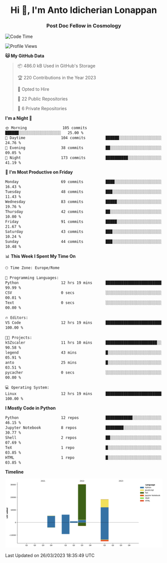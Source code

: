 
<h1 align="center">Hi 👋, I'm Anto Idicherian Lonappan</h1>
<h3 align="center">Post Doc Fellow in Cosmology</h3>

<!--START_SECTION:waka-->
![Code Time](http://img.shields.io/badge/Code%20Time-227%20hrs%2023%20mins-blue)

![Profile Views](http://img.shields.io/badge/Profile%20Views-1-blue)

**🐱 My GitHub Data** 

> 📦 486.0 kB Used in GitHub's Storage 
 > 
> 🏆 220 Contributions in the Year 2023
 > 
> 💼 Opted to Hire
 > 
> 📜 22 Public Repositories 
 > 
> 🔑 6 Private Repositories 
 > 
**I'm a Night 🦉** 

```text
🌞 Morning                105 commits         ██████░░░░░░░░░░░░░░░░░░░   25.00 % 
🌆 Daytime                104 commits         ██████░░░░░░░░░░░░░░░░░░░   24.76 % 
🌃 Evening                38 commits          ██░░░░░░░░░░░░░░░░░░░░░░░   09.05 % 
🌙 Night                  173 commits         ██████████░░░░░░░░░░░░░░░   41.19 % 
```
📅 **I'm Most Productive on Friday** 

```text
Monday                   69 commits          ████░░░░░░░░░░░░░░░░░░░░░   16.43 % 
Tuesday                  48 commits          ███░░░░░░░░░░░░░░░░░░░░░░   11.43 % 
Wednesday                83 commits          █████░░░░░░░░░░░░░░░░░░░░   19.76 % 
Thursday                 42 commits          ██░░░░░░░░░░░░░░░░░░░░░░░   10.00 % 
Friday                   91 commits          █████░░░░░░░░░░░░░░░░░░░░   21.67 % 
Saturday                 43 commits          ███░░░░░░░░░░░░░░░░░░░░░░   10.24 % 
Sunday                   44 commits          ███░░░░░░░░░░░░░░░░░░░░░░   10.48 % 
```


📊 **This Week I Spent My Time On** 

```text
🕑︎ Time Zone: Europe/Rome

💬 Programming Languages: 
Python                   12 hrs 19 mins      █████████████████████████   99.99 % 
CSV                      0 secs              ░░░░░░░░░░░░░░░░░░░░░░░░░   00.01 % 
Text                     0 secs              ░░░░░░░░░░░░░░░░░░░░░░░░░   00.00 % 

🔥 Editors: 
VS Code                  12 hrs 19 mins      █████████████████████████   100.00 % 

🐱‍💻 Projects: 
kSZscaler                11 hrs 10 mins      ███████████████████████░░   90.58 % 
legend                   43 mins             █░░░░░░░░░░░░░░░░░░░░░░░░   05.91 % 
anto                     25 mins             █░░░░░░░░░░░░░░░░░░░░░░░░   03.51 % 
pycacher                 0 secs              ░░░░░░░░░░░░░░░░░░░░░░░░░   00.00 % 

💻 Operating System: 
Linux                    12 hrs 19 mins      █████████████████████████   100.00 % 
```

**I Mostly Code in Python** 

```text
Python                   12 repos            ████████████░░░░░░░░░░░░░   46.15 % 
Jupyter Notebook         8 repos             ████████░░░░░░░░░░░░░░░░░   30.77 % 
Shell                    2 repos             ██░░░░░░░░░░░░░░░░░░░░░░░   07.69 % 
TeX                      1 repo              █░░░░░░░░░░░░░░░░░░░░░░░░   03.85 % 
HTML                     1 repo              █░░░░░░░░░░░░░░░░░░░░░░░░   03.85 % 
```



**Timeline**

![Lines of Code chart](https://raw.githubusercontent.com/antolonappan/antolonappan/main/assets/bar_graph.png)


 Last Updated on 26/03/2023 18:35:49 UTC
<!--END_SECTION:waka-->
